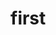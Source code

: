 # first
<link rel="stylesheet" href="devolapment-hero-CSS.css" />
<link rel="" href="devolapment-hero-HTML.html" />
